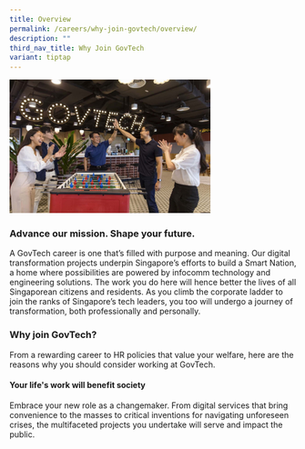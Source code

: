```yaml
---
title: Overview
permalink: /careers/why-join-govtech/overview/
description: ""
third_nav_title: Why Join GovTech
variant: tiptap
---
```

<div class="isomer-image-wrapper">
<img style="width: 70%;" height="auto" width="100%" alt="Team-bonding activities: GovTechies enjoying a game of table soccer in the pantry area" src="/images/careers/Why_join_GovTech___Overview.jpg">
</div>
<h3>Advance our mission. Shape your future.</h3>
<p>A GovTech career is one that’s filled with purpose and meaning. Our digital
transformation projects underpin Singapore’s efforts to build a Smart Nation,
a home where possibilities are powered by infocomm technology and engineering
solutions. The work you do here will hence better the lives of all Singaporean
citizens and residents. As you climb the corporate ladder to join the ranks
of Singapore’s tech leaders, you too will undergo a journey of transformation,
both professionally and personally.
<br>
</p>
<h3>Why join GovTech?</h3>
<p>From a rewarding career to HR policies that value your welfare, here are
the reasons why you should consider working at GovTech.
<br>
</p>
<h4>Your life's work will benefit society</h4>
<p>Embrace your new role as a changemaker. From digital services that bring
convenience to the masses to critical inventions for navigating unforeseen
crises, the multifaceted projects you undertake will serve and impact the
public.
<br>
</p>
